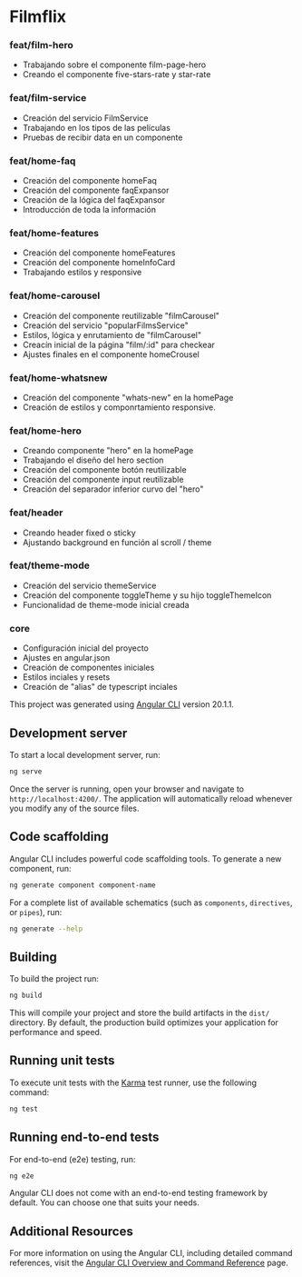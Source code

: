 # Filmflix

### feat/film-hero
* Trabajando sobre el componente film-page-hero
* Creando el componente five-stars-rate y star-rate

### feat/film-service
* Creación del servicio FilmService
* Trabajando en los tipos de las películas
* Pruebas de recibir data en un componente

### feat/home-faq
* Creación del componente homeFaq
* Creación del componente faqExpansor
* Creación de la lógica del faqExpansor
* Introducción de toda la información

### feat/home-features
* Creación del componente homeFeatures
* Creación del componente homeInfoCard
* Trabajando estilos y responsive

### feat/home-carousel
* Creación del componente reutilizable "filmCarousel"
* Creación del servicio "popularFilmsService"
* Estilos, lógica y enrutamiento de "filmCarousel"
* Creacín inicial de la página "film/:id" para checkear
* Ajustes finales en el componente homeCrousel

### feat/home-whatsnew
* Creación del componente "whats-new" en la homePage
* Creación de estilos y componrtamiento responsive.

### feat/home-hero
* Creando componente "hero" en la homePage
* Trabajando el diseño del hero section
* Creación del componente botón reutilizable
* Creación del componente input reutilizable
* Creación del separador inferior curvo del "hero" 

### feat/header
* Creando header fixed o sticky
* Ajustando background en función al scroll / theme

### feat/theme-mode
* Creación del servicio themeService
* Creación del componente toggleTheme y su hijo toggleThemeIcon
* Funcionalidad de theme-mode inicial creada

### core
* Configuración inicial del proyecto
* Ajustes en angular.json
* Creación de componentes iniciales
* Estilos inciales y resets
* Creación de "alias" de typescript inciales

This project was generated using [Angular CLI](https://github.com/angular/angular-cli) version 20.1.1.

## Development server

To start a local development server, run:

```bash
ng serve
```

Once the server is running, open your browser and navigate to `http://localhost:4200/`. The application will automatically reload whenever you modify any of the source files.

## Code scaffolding

Angular CLI includes powerful code scaffolding tools. To generate a new component, run:

```bash
ng generate component component-name
```

For a complete list of available schematics (such as `components`, `directives`, or `pipes`), run:

```bash
ng generate --help
```

## Building

To build the project run:

```bash
ng build
```

This will compile your project and store the build artifacts in the `dist/` directory. By default, the production build optimizes your application for performance and speed.

## Running unit tests

To execute unit tests with the [Karma](https://karma-runner.github.io) test runner, use the following command:

```bash
ng test
```

## Running end-to-end tests

For end-to-end (e2e) testing, run:

```bash
ng e2e
```

Angular CLI does not come with an end-to-end testing framework by default. You can choose one that suits your needs.

## Additional Resources

For more information on using the Angular CLI, including detailed command references, visit the [Angular CLI Overview and Command Reference](https://angular.dev/tools/cli) page.
